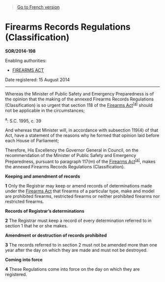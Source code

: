 > [Go to French version](/fr/Règlements/Décrets,%20ordonnances%20et%20règlements%20statutaires/2014/198.md)

# Firearms Records Regulations (Classification)

**SOR/2014-198**

Enabling authorities: 
- [FIREARMS ACT](/en/Acts/Statutes%20of%20Canada/1995/c.%2039.md)

Date registered: 15 August 2014

----------

Whereas the Minister of Public Safety and Emergency Preparedness is of the opinion that the making of the annexed Firearms Records Regulations (Classification) is so urgent that section 118 of the [Firearms Act](/en/Acts/Statutes%20of%20Canada/1995/c.%2039.md)<sup><a href='#fn_81000-2-2077-E_hq_13921'>[a]</a></sup> should not be applicable in the circumstances;

<a name='fn_81000-2-2077-E_hq_13921'><sup>a</sup></a>: S.C. 1995, c. 39<br />

And whereas that Minister will, in accordance with subsection 119(4) of that Act, have a statement of the reasons why he formed that opinion laid before each House of Parliament;

Therefore, His Excellency the Governor General in Council, on the recommendation of the Minister of Public Safety and Emergency Preparedness, pursuant to paragraph 117(m) of the [Firearms Act](/en/Acts/Statutes%20of%20Canada/1995/c.%2039.md)<sup><a href='#fn_81000-2-2077-E_hq_13921'>[a]</a></sup>, makes the annexed Firearms Records Regulations (Classification).




**Keeping and amendment of records**

**1** Only the Registrar may keep or amend records of determinations made under the [Firearms Act](/en/Acts/Statutes%20of%20Canada/1995/c.%2039.md) that firearms of a particular type, make and model are prohibited firearms, restricted firearms or neither prohibited firearms nor restricted firearms.




**Records of Registrar’s determinations**

**2** The Registrar must keep a record of every determination referred to in section 1 that he or she makes.




**Amendment or destruction of records prohibited**

**3** The records referred to in section 2 must not be amended more than one year after the day on which they are made and must not be destroyed.




**Coming into force**

**4** These Regulations come into force on the day on which they are registered.


